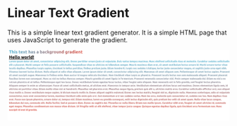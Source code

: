 # Linear Text Gradient

This is a simple linear text gradient generator. It is a simple HTML page that uses JavaScript to generate the gradient.

![Linear Gradient text](example.png)